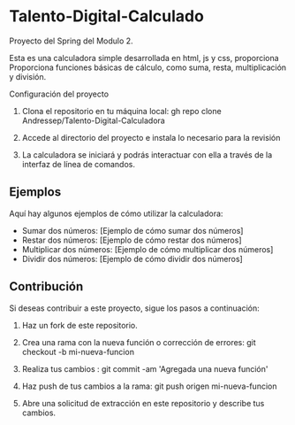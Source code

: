 # Talento-Digital-Calculado
Proyecto del Spring del Modulo 2.

Esta es una calculadora simple desarrollada en html, js y  css, proporciona  Proporciona funciones básicas de cálculo, como suma, resta, multiplicación y división.

Configuración del proyecto

1. Clona el repositorio en tu máquina local:
gh repo clone Andressep/Talento-Digital-Calculadora

2. Accede al directorio del proyecto e instala lo necesario para la revisión

3. La calculadora se iniciará y podrás interactuar con ella a través de la interfaz de línea de comandos.

## Ejemplos

Aquí hay algunos ejemplos de cómo utilizar la calculadora:

- Sumar dos números: [Ejemplo de cómo sumar dos números]
- Restar dos números: [Ejemplo de cómo restar dos números]
- Multiplicar dos números: [Ejemplo de cómo multiplicar dos números]
- Dividir dos números: [Ejemplo de cómo dividir dos números]

## Contribución

Si deseas contribuir a este proyecto, sigue los pasos a continuación:

1. Haz un fork de este repositorio.

2. Crea una rama con la nueva función o corrección de errores: git checkout -b mi-nueva-funcion
3. Realiza tus cambios : git commit -am 'Agregada una nueva función'
4. Haz push de tus cambios a la rama: git push origen mi-nueva-funcion
5. Abre una solicitud de extracción en este repositorio y describe tus cambios.

